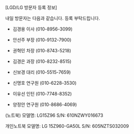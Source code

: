 [LGD/LG 방문자 등록 정보]

내일 방문자는 다음과 같습니다. 
등록 부탁드립니다. 
- 김경용 이사 (010-8956-3099)
- 안선주 부장 (010-9132-7900)
- 권혁민 차장 (010-8743-5218)
- 김경은 과장 (010-8232-8515)
- 신보경 대리 (010-5515-7659)
- 신명호 연구원 (010-6228-3530)
- 이유선 인턴 (010-7748-8352)


- 양정안 연구원 (010-8686-4069)

(노트북)
모델명: LG15Z96
S/N: 610NZWY016673

개인노트북
모델명: LG 15Z960-GA50L
S/N: 605NZTS032009
